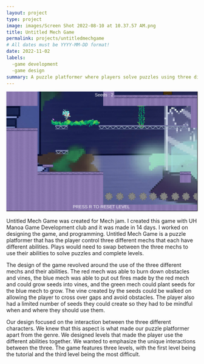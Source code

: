 ```yaml
---
layout: project
type: project
image: images/Screen Shot 2022-08-10 at 10.37.57 AM.png
title: Untitled Mech Game
permalink: projects/untitledmechgame
# All dates must be YYYY-MM-DD format!
date: 2022-11-02
labels:
  -game development
  -game design
summary: A puzzle platformer where players solve puzzles using three different mechs and their abilities
---
```


<div class="ui rounded images">
  <img class="ui image" src="../images/Screen Shot 2022-08-10 at 10.41.09 AM.png">
</div>

Untitled Mech Game was created for Mech jam. I created this game with UH Manoa Game Development club and it was made in 14 days. I worked on designing the game, and programming. Untitled Mech Game is a puzzle platformer that has the player control three different mechs that each have different abilities. Plays would need to swap between the three mechs to use their abilities to solve puzzles and complete levels. 

The design of the game revolved around the use of the three different mechs and their abilities. The red mech was able to burn down obstacles and vines, the blue mech was able to put out fires made by the red mech and could grow seeds into vines, and the green mech could plant seeds for the blue mech to grow. The vine created by the seeds could be walked on allowing the player to cross over gaps and avoid obstacles. The player also had a limited number of seeds they could create so they had to be mindful when and where they should use them.

Our design focused on the interaction between the three different characters. We knew that this aspect is what made our puzzle platformer apart from the genre. We designed levels that made the player use the different abilities together. We wanted to emphasize the unique interactions between the three. The game features three levels, with the first level being the tutorial and the third level being the most difficult.

